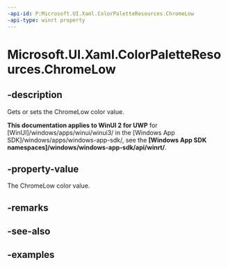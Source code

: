 ```yaml
---
-api-id: P:Microsoft.UI.Xaml.ColorPaletteResources.ChromeLow
-api-type: winrt property
---
```


<!-- Property syntax.
public IReference<Color> ChromeLow { get;  set; }
-->

# Microsoft.UI.Xaml.ColorPaletteResources.ChromeLow

## -description

Gets or sets the ChromeLow color value.

**This documentation applies to WinUI 2 for UWP** for [WinUI]/windows/apps/winui/winui3/ in the [Windows App SDK]/windows/apps/windows-app-sdk/, see the **[Windows App SDK namespaces]/windows/windows-app-sdk/api/winrt/**.

## -property-value

The ChromeLow color value.

## -remarks

## -see-also

## -examples

